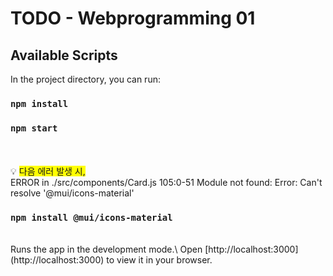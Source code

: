 # TODO - Webprogramming 01

## Available Scripts

In the project directory, you can run:
### `npm install`
### `npm start`
</br>
</br>
💡 <span style="background-color: yellow;">다음 에러 발생 시,</span>
</br>
ERROR in ./src/components/Card.js 105:0-51
Module not found: Error: Can't resolve '@mui/icons-material' 

### `npm install @mui/icons-material`
</br>
Runs the app in the development mode.\
Open [http://localhost:3000](http://localhost:3000) to view it in your browser.
